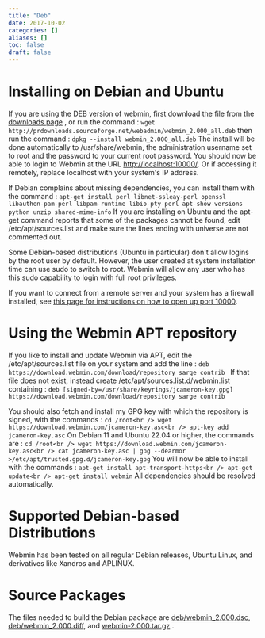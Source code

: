 ```yaml
---
title: "Deb"
date: 2017-10-02
categories: []
aliases: []
toc: false
draft: false
---
```

# Installing on Debian and Ubuntu

If you are using the DEB version of webmin, first download the file from the [downloads page][1] , or run the command : `wget http://prdownloads.sourceforge.net/webadmin/webmin_2.000_all.deb` then run the command : `dpkg --install webmin_2.000_all.deb` The install will be done automatically to /usr/share/webmin, the administration username set to root and the password to your current root password. You should now be able to login to Webmin at the URL <http://localhost:10000/>. Or if accessing it remotely, replace localhost with your system's IP address.

If Debian complains about missing dependencies, you can install them with the command : `apt-get install perl libnet-ssleay-perl openssl libauthen-pam-perl libpam-runtime libio-pty-perl apt-show-versions python unzip shared-mime-info` If you are installing on Ubuntu and the apt-get command reports that some of the packages cannot be found, edit /etc/apt/sources.list and make sure the lines ending with universe are not commented out.

Some Debian-based distributions (Ubuntu in particular) don't allow logins by the root user by default. However, the user created at system installation time can use sudo to switch to root. Webmin will allow any user who has this sudo capability to login with full root privileges.

If you want to connect from a remote server and your system has a firewall installed, see [this page for instructions on how to open up port 10000][2].

# Using the Webmin APT repository

If you like to install and update Webmin via APT, edit the /etc/apt/sources.list file on your system and add the line : `deb https://download.webmin.com/download/repository sarge contrib ` If that file does not exist, instead create /etc/apt/sources.list.d/webmin.list containing : `deb [signed-by=/usr/share/keyrings/jcameron-key.gpg] https://download.webmin.com/download/repository sarge contrib `

 You should also fetch and install my GPG key with which the repository is signed, with the commands : ` cd /root<br />
 wget https://download.webmin.com/jcameron-key.asc<br />
 apt-key add jcameron-key.asc ` On Debian 11 and Ubuntu 22.04 or higher, the commands are : ` cd /root<br />
 wget https://download.webmin.com/jcameron-key.asc<br />
 cat jcameron-key.asc | gpg --dearmor >/etc/apt/trusted.gpg.d/jcameron-key.gpg ` You will now be able to install with the commands : ` apt-get install apt-transport-https<br />
 apt-get update<br />
 apt-get install webmin ` All dependencies should be resolved automatically.

# Supported Debian-based Distributions

Webmin has been tested on all regular Debian releases, Ubuntu Linux, and derivatives like Xandros and APLINUX.

# Source Packages

The files needed to build the Debian package are [deb/webmin\_2.000.dsc][3], [deb/webmin\_2.000.diff][4], and [webmin-2.000.tar.gz][5] .

  [1]: download.html
  [2]: firewall.html
  [3]: https://download.webmin.com/download/deb/webmin_2.000.dsc
  [4]: https://download.webmin.com/download/deb/webmin_2.000.diff
  [5]: http://www.webmin.com/download/webmin-2.000.tar.gz

